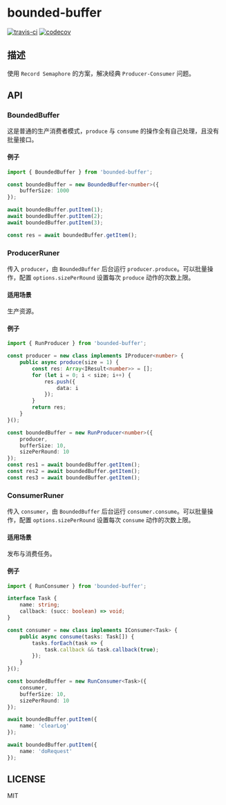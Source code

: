 # bounded-buffer

[![travis-ci](https://travis-ci.com/ImHype/bounded-buffer.svg)](https://travis-ci.com/ImHype/bounded-buffer)
[![codecov](https://codecov.io/gh/ImHype/bounded-buffer/branch/master/graph/badge.svg)](https://codecov.io/gh/ImHype/bounded-buffer)


## 描述
使用 `Record Semaphore` 的方案，解决经典 `Producer-Consumer` 问题。

## API

### BoundedBuffer
这是普通的生产消费者模式，`produce` 与 `consume` 的操作全有自己处理，且没有批量接口。

#### 例子

```ts
import { BoundedBuffer } from 'bounded-buffer';

const boundedBuffer = new BoundedBuffer<number>({
    bufferSize: 1000
});

await boundedBuffer.putItem(1);
await boundedBuffer.putItem(2);
await boundedBuffer.putItem(3);

const res = await boundedBuffer.getItem();
```

### ProducerRuner
传入 `producer`，由 `BoundedBuffer` 后台运行 `producer.produce`。可以批量操作，配置 `options.sizePerRound` 设置每次 `produce` 动作的次数上限。

#### 适用场景
生产资源。

#### 例子
```ts
import { RunProducer } from 'bounded-buffer';

const producer = new class implements IProducer<number> {
    public async produce(size = 1) {
        const res: Array<IResult<number>> = [];
        for (let i = 0; i < size; i++) {
            res.push({
                data: i
            });
        }
        return res;
    }
}();

const boundedBuffer = new RunProducer<number>({
    producer,
    bufferSize: 10,
    sizePerRound: 10
});
const res1 = await boundedBuffer.getItem();
const res2 = await boundedBuffer.getItem();
const res3 = await boundedBuffer.getItem();
```

### ConsumerRuner
传入 `consumer`，由 `BoundedBuffer` 后台运行 `consumer.consume`。可以批量操作，配置 `options.sizePerRound` 设置每次 `consume` 动作的次数上限。

#### 适用场景
发布与消费任务。

#### 例子

```ts
import { RunConsumer } from 'bounded-buffer';

interface Task {
    name: string;
    callback: (succ: boolean) => void;
}

const consumer = new class implements IConsumer<Task> {
    public async consume(tasks: Task[]) {
        tasks.forEach(task => {
            task.callback && task.callback(true);
        });
    }
}();

const boundedBuffer = new RunConsumer<Task>({
    consumer,
    bufferSize: 10,
    sizePerRound: 10
});

await boundedBuffer.putItem({
    name: 'clearLog'
});

await boundedBuffer.putItem({
    name: 'doRequest'
});

```

## LICENSE
MIT